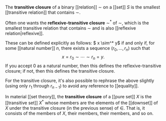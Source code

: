 The __transitive closure__ of a binary [[relation]] $\sim$ on a [[set]] $S$ is the smallest [[transitive relation]] that contains $\sim$.

Often one wants the __reflexive-transitive closure__ $\sim^*$ of $\sim$, which is the smallest transitive relation that contains $\sim$ and is also [[reflexive relation|reflexive]].

These can be defined explicitly as follows: $ x \sim^* y$ if and only if, for some [[natural number]] $n$, there exists a sequence $(r_0, \ldots, r_n)$ such that
$$ x = r_0 \sim \cdots \sim r_n = y .$$
If you accept $0$ as a natural number, then this defines the reflexive-transitive closure; if not, then this defines the transitive closure.

For the transitive closure, it\'s also possible to rephrase the above slightly (using only $r_1$ through $r_{n-1}$) to avoid any reference to [[equality]].

In material [[set theory]], the __transitive closure__ of a [[pure set]] $X$ is the [[transitive set]] $X^*$ whose members are the elements of the [[downset]] of $X$ under the transitive closure (in the previous sense) of $\in$.  That is, it consists of the members of $X$, their members, their members, and so on.